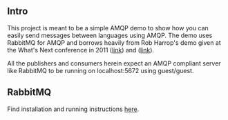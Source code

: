 ## Intro
This project is meant to be a simple AMQP demo to show how you can easily send messages between languages using AMQP.  The demo uses RabbitMQ for AMQP and borrows heavily from Rob Harrop's demo given at the What's Next conference in 2011 ([link](http://www.infoq.com/presentations/Multi-Platform-Messaging-with-RabbitMQ)) and ([link](https://github.com/robharrop/presentations)).

All the publishers and consumers herein expect an AMQP compliant server like RabbitMQ to be running on localhost:5672 using guest/guest.

## RabbitMQ
Find installation and running instructions [here](http://www.rabbitmq.com/download.html).
